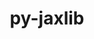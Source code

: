 ---
title: "py-jaxlib"
layout: cache
categories: [package, develop]
meta: {"versions": ["0.4.3"], "compilers": ["gcc@=11.3.0"], "oss": ["ubuntu22.04"], "platforms": ["linux"], "targets": ["x86_64_v3"], "stacks": ["ml-linux-x86_64-cpu", "ml-linux-x86_64-cuda", "ml-linux-x86_64-rocm", "root"], "num_specs": 45, "num_specs_by_stack": {"ml-linux-x86_64-cpu": 22, "ml-linux-x86_64-rocm": 22, "root": 45, "ml-linux-x86_64-cuda": 23}}
spec_details: [{"hash": "yk2vptc6jyry2zzsxmkcupbuf4sxlho6", "compiler": "gcc@=11.3.0", "versions": ["0.4.3"], "os": "ubuntu22.04", "platform": "linux", "target": "x86_64_v3", "variants": ["build_system=python_pip", "~cuda"], "stacks": ["ml-linux-x86_64-cpu", "ml-linux-x86_64-rocm", "root"], "size": "-", "tarball": "https://binaries.spack.io/develop/build_cache/linux-ubuntu22.04-x86_64_v3/gcc-11.3.0/py-jaxlib-0.4.3/linux-ubuntu22.04-x86_64_v3-gcc-11.3.0-py-jaxlib-0.4.3-yk2vptc6jyry2zzsxmkcupbuf4sxlho6.spack"}, {"hash": "hkbyzgvgb2qu6bnd2wr5iksx22b2uzya", "compiler": "gcc@=11.3.0", "versions": ["0.4.3"], "os": "ubuntu22.04", "platform": "linux", "target": "x86_64_v3", "variants": ["build_system=python_pip", "+cuda", "cuda_arch=80"], "stacks": ["ml-linux-x86_64-cuda", "root"], "size": "-", "tarball": "https://binaries.spack.io/develop/build_cache/linux-ubuntu22.04-x86_64_v3/gcc-11.3.0/py-jaxlib-0.4.3/linux-ubuntu22.04-x86_64_v3-gcc-11.3.0-py-jaxlib-0.4.3-hkbyzgvgb2qu6bnd2wr5iksx22b2uzya.spack"}, {"hash": "u3y5kmyf5htcrmunxdjynleu5fdexc3p", "compiler": "gcc@=11.3.0", "versions": ["0.4.3"], "os": "ubuntu22.04", "platform": "linux", "target": "x86_64_v3", "variants": ["build_system=python_pip", "+cuda", "cuda_arch=80"], "stacks": ["ml-linux-x86_64-cuda", "root"], "size": "-", "tarball": "https://binaries.spack.io/develop/build_cache/linux-ubuntu22.04-x86_64_v3/gcc-11.3.0/py-jaxlib-0.4.3/linux-ubuntu22.04-x86_64_v3-gcc-11.3.0-py-jaxlib-0.4.3-u3y5kmyf5htcrmunxdjynleu5fdexc3p.spack"}, {"hash": "maf42r3glpbttpj4qqek6zjbpplwrbmi", "compiler": "gcc@=11.3.0", "versions": ["0.4.3"], "os": "ubuntu22.04", "platform": "linux", "target": "x86_64_v3", "variants": ["build_system=python_pip", "~cuda"], "stacks": ["ml-linux-x86_64-cpu", "ml-linux-x86_64-rocm", "root"], "size": "-", "tarball": "https://binaries.spack.io/develop/build_cache/linux-ubuntu22.04-x86_64_v3/gcc-11.3.0/py-jaxlib-0.4.3/linux-ubuntu22.04-x86_64_v3-gcc-11.3.0-py-jaxlib-0.4.3-maf42r3glpbttpj4qqek6zjbpplwrbmi.spack"}, {"hash": "kzyjsck6me3uqp2efq3cyijfa756a6ht", "compiler": "gcc@=11.3.0", "versions": ["0.4.3"], "os": "ubuntu22.04", "platform": "linux", "target": "x86_64_v3", "variants": ["build_system=python_pip", "+cuda", "cuda_arch=80"], "stacks": ["ml-linux-x86_64-cuda", "root"], "size": "-", "tarball": "https://binaries.spack.io/develop/build_cache/linux-ubuntu22.04-x86_64_v3/gcc-11.3.0/py-jaxlib-0.4.3/linux-ubuntu22.04-x86_64_v3-gcc-11.3.0-py-jaxlib-0.4.3-kzyjsck6me3uqp2efq3cyijfa756a6ht.spack"}, {"hash": "3onlqkvhktlgmqa25wk5wdtl45dih4zl", "compiler": "gcc@=11.3.0", "versions": ["0.4.3"], "os": "ubuntu22.04", "platform": "linux", "target": "x86_64_v3", "variants": ["build_system=python_pip", "~cuda"], "stacks": ["ml-linux-x86_64-cpu", "ml-linux-x86_64-rocm", "root"], "size": "-", "tarball": "https://binaries.spack.io/develop/build_cache/linux-ubuntu22.04-x86_64_v3/gcc-11.3.0/py-jaxlib-0.4.3/linux-ubuntu22.04-x86_64_v3-gcc-11.3.0-py-jaxlib-0.4.3-3onlqkvhktlgmqa25wk5wdtl45dih4zl.spack"}, {"hash": "5lsftdkybgrlrhpjb4vqmhdmvsrm74lw", "compiler": "gcc@=11.3.0", "versions": ["0.4.3"], "os": "ubuntu22.04", "platform": "linux", "target": "x86_64_v3", "variants": ["build_system=python_pip", "+cuda", "cuda_arch=80"], "stacks": ["ml-linux-x86_64-cuda", "root"], "size": "-", "tarball": "https://binaries.spack.io/develop/build_cache/linux-ubuntu22.04-x86_64_v3/gcc-11.3.0/py-jaxlib-0.4.3/linux-ubuntu22.04-x86_64_v3-gcc-11.3.0-py-jaxlib-0.4.3-5lsftdkybgrlrhpjb4vqmhdmvsrm74lw.spack"}, {"hash": "izktmuz55fn2i2q2ckytqqlvcr2eotus", "compiler": "gcc@=11.3.0", "versions": ["0.4.3"], "os": "ubuntu22.04", "platform": "linux", "target": "x86_64_v3", "variants": ["build_system=python_pip", "+cuda", "cuda_arch=80"], "stacks": ["ml-linux-x86_64-cuda", "root"], "size": "-", "tarball": "https://binaries.spack.io/develop/build_cache/linux-ubuntu22.04-x86_64_v3/gcc-11.3.0/py-jaxlib-0.4.3/linux-ubuntu22.04-x86_64_v3-gcc-11.3.0-py-jaxlib-0.4.3-izktmuz55fn2i2q2ckytqqlvcr2eotus.spack"}, {"hash": "6o3fdc5427uolyypikh6rqzveww4u4hh", "compiler": "gcc@=11.3.0", "versions": ["0.4.3"], "os": "ubuntu22.04", "platform": "linux", "target": "x86_64_v3", "variants": ["build_system=python_pip", "+cuda", "cuda_arch=80"], "stacks": ["ml-linux-x86_64-cuda", "root"], "size": "-", "tarball": "https://binaries.spack.io/develop/build_cache/linux-ubuntu22.04-x86_64_v3/gcc-11.3.0/py-jaxlib-0.4.3/linux-ubuntu22.04-x86_64_v3-gcc-11.3.0-py-jaxlib-0.4.3-6o3fdc5427uolyypikh6rqzveww4u4hh.spack"}, {"hash": "7kvrtn3rwelymjozvdntz5yytpfs5bcu", "compiler": "gcc@=11.3.0", "versions": ["0.4.3"], "os": "ubuntu22.04", "platform": "linux", "target": "x86_64_v3", "variants": ["build_system=python_pip", "+cuda", "cuda_arch=80"], "stacks": ["ml-linux-x86_64-cuda", "root"], "size": "-", "tarball": "https://binaries.spack.io/develop/build_cache/linux-ubuntu22.04-x86_64_v3/gcc-11.3.0/py-jaxlib-0.4.3/linux-ubuntu22.04-x86_64_v3-gcc-11.3.0-py-jaxlib-0.4.3-7kvrtn3rwelymjozvdntz5yytpfs5bcu.spack"}, {"hash": "w4rkf3aa5ga5c7onxafrtesffcbz2ums", "compiler": "gcc@=11.3.0", "versions": ["0.4.3"], "os": "ubuntu22.04", "platform": "linux", "target": "x86_64_v3", "variants": ["build_system=python_pip", "~cuda"], "stacks": ["ml-linux-x86_64-cpu", "ml-linux-x86_64-rocm", "root"], "size": "-", "tarball": "https://binaries.spack.io/develop/build_cache/linux-ubuntu22.04-x86_64_v3/gcc-11.3.0/py-jaxlib-0.4.3/linux-ubuntu22.04-x86_64_v3-gcc-11.3.0-py-jaxlib-0.4.3-w4rkf3aa5ga5c7onxafrtesffcbz2ums.spack"}, {"hash": "ojklploayxj6uh5txj4d7redltf3ob57", "compiler": "gcc@=11.3.0", "versions": ["0.4.3"], "os": "ubuntu22.04", "platform": "linux", "target": "x86_64_v3", "variants": ["build_system=python_pip", "~cuda"], "stacks": ["ml-linux-x86_64-cpu", "ml-linux-x86_64-rocm", "root"], "size": "-", "tarball": "https://binaries.spack.io/develop/build_cache/linux-ubuntu22.04-x86_64_v3/gcc-11.3.0/py-jaxlib-0.4.3/linux-ubuntu22.04-x86_64_v3-gcc-11.3.0-py-jaxlib-0.4.3-ojklploayxj6uh5txj4d7redltf3ob57.spack"}, {"hash": "fah5aaueogtj6h3jalfzi2trx5mczaoh", "compiler": "gcc@=11.3.0", "versions": ["0.4.3"], "os": "ubuntu22.04", "platform": "linux", "target": "x86_64_v3", "variants": ["build_system=python_pip", "+cuda", "cuda_arch=80"], "stacks": ["ml-linux-x86_64-cuda", "root"], "size": "-", "tarball": "https://binaries.spack.io/develop/build_cache/linux-ubuntu22.04-x86_64_v3/gcc-11.3.0/py-jaxlib-0.4.3/linux-ubuntu22.04-x86_64_v3-gcc-11.3.0-py-jaxlib-0.4.3-fah5aaueogtj6h3jalfzi2trx5mczaoh.spack"}, {"hash": "mwi3tqy5und2zwttf3j6aysjqz5bdour", "compiler": "gcc@=11.3.0", "versions": ["0.4.3"], "os": "ubuntu22.04", "platform": "linux", "target": "x86_64_v3", "variants": ["build_system=python_pip", "~cuda"], "stacks": ["ml-linux-x86_64-cpu", "ml-linux-x86_64-rocm", "root"], "size": "-", "tarball": "https://binaries.spack.io/develop/build_cache/linux-ubuntu22.04-x86_64_v3/gcc-11.3.0/py-jaxlib-0.4.3/linux-ubuntu22.04-x86_64_v3-gcc-11.3.0-py-jaxlib-0.4.3-mwi3tqy5und2zwttf3j6aysjqz5bdour.spack"}, {"hash": "xndong6k3egboi2xtjp7gvqzwnp6pr3d", "compiler": "gcc@=11.3.0", "versions": ["0.4.3"], "os": "ubuntu22.04", "platform": "linux", "target": "x86_64_v3", "variants": ["build_system=python_pip", "~cuda"], "stacks": ["ml-linux-x86_64-cpu", "ml-linux-x86_64-rocm", "root"], "size": "-", "tarball": "https://binaries.spack.io/develop/build_cache/linux-ubuntu22.04-x86_64_v3/gcc-11.3.0/py-jaxlib-0.4.3/linux-ubuntu22.04-x86_64_v3-gcc-11.3.0-py-jaxlib-0.4.3-xndong6k3egboi2xtjp7gvqzwnp6pr3d.spack"}, {"hash": "oatke25xhdddixdv65hbkogggmcqwoql", "compiler": "gcc@=11.3.0", "versions": ["0.4.3"], "os": "ubuntu22.04", "platform": "linux", "target": "x86_64_v3", "variants": ["build_system=python_pip", "+cuda", "cuda_arch=80"], "stacks": ["ml-linux-x86_64-cuda", "root"], "size": "-", "tarball": "https://binaries.spack.io/develop/build_cache/linux-ubuntu22.04-x86_64_v3/gcc-11.3.0/py-jaxlib-0.4.3/linux-ubuntu22.04-x86_64_v3-gcc-11.3.0-py-jaxlib-0.4.3-oatke25xhdddixdv65hbkogggmcqwoql.spack"}, {"hash": "sefoxedgsns23rervq2szzcgpvbb76hs", "compiler": "gcc@=11.3.0", "versions": ["0.4.3"], "os": "ubuntu22.04", "platform": "linux", "target": "x86_64_v3", "variants": ["build_system=python_pip", "+cuda", "cuda_arch=80"], "stacks": ["ml-linux-x86_64-cuda", "root"], "size": "-", "tarball": "https://binaries.spack.io/develop/build_cache/linux-ubuntu22.04-x86_64_v3/gcc-11.3.0/py-jaxlib-0.4.3/linux-ubuntu22.04-x86_64_v3-gcc-11.3.0-py-jaxlib-0.4.3-sefoxedgsns23rervq2szzcgpvbb76hs.spack"}, {"hash": "hwifedkabzkhwfhna3mqhph2k4lmmum2", "compiler": "gcc@=11.3.0", "versions": ["0.4.3"], "os": "ubuntu22.04", "platform": "linux", "target": "x86_64_v3", "variants": ["build_system=python_pip", "~cuda"], "stacks": ["ml-linux-x86_64-cpu", "ml-linux-x86_64-rocm", "root"], "size": "-", "tarball": "https://binaries.spack.io/develop/build_cache/linux-ubuntu22.04-x86_64_v3/gcc-11.3.0/py-jaxlib-0.4.3/linux-ubuntu22.04-x86_64_v3-gcc-11.3.0-py-jaxlib-0.4.3-hwifedkabzkhwfhna3mqhph2k4lmmum2.spack"}, {"hash": "olkkfeaczbeqshflil6gjm2kii5h2i7u", "compiler": "gcc@=11.3.0", "versions": ["0.4.3"], "os": "ubuntu22.04", "platform": "linux", "target": "x86_64_v3", "variants": ["build_system=python_pip", "+cuda", "cuda_arch=80"], "stacks": ["ml-linux-x86_64-cuda", "root"], "size": "-", "tarball": "https://binaries.spack.io/develop/build_cache/linux-ubuntu22.04-x86_64_v3/gcc-11.3.0/py-jaxlib-0.4.3/linux-ubuntu22.04-x86_64_v3-gcc-11.3.0-py-jaxlib-0.4.3-olkkfeaczbeqshflil6gjm2kii5h2i7u.spack"}, {"hash": "6uwbghmvh2rscsig5cxuzk3szog3uuhe", "compiler": "gcc@=11.3.0", "versions": ["0.4.3"], "os": "ubuntu22.04", "platform": "linux", "target": "x86_64_v3", "variants": ["build_system=python_pip", "+cuda", "cuda_arch=80"], "stacks": ["ml-linux-x86_64-cuda", "root"], "size": "-", "tarball": "https://binaries.spack.io/develop/build_cache/linux-ubuntu22.04-x86_64_v3/gcc-11.3.0/py-jaxlib-0.4.3/linux-ubuntu22.04-x86_64_v3-gcc-11.3.0-py-jaxlib-0.4.3-6uwbghmvh2rscsig5cxuzk3szog3uuhe.spack"}, {"hash": "hjr5qbrfxi5l4flskqcuayanrhcfb5qr", "compiler": "gcc@=11.3.0", "versions": ["0.4.3"], "os": "ubuntu22.04", "platform": "linux", "target": "x86_64_v3", "variants": ["build_system=python_pip", "~cuda"], "stacks": ["ml-linux-x86_64-cpu", "ml-linux-x86_64-rocm", "root"], "size": "-", "tarball": "https://binaries.spack.io/develop/build_cache/linux-ubuntu22.04-x86_64_v3/gcc-11.3.0/py-jaxlib-0.4.3/linux-ubuntu22.04-x86_64_v3-gcc-11.3.0-py-jaxlib-0.4.3-hjr5qbrfxi5l4flskqcuayanrhcfb5qr.spack"}, {"hash": "22cf4ikzod67uqad4cova4al363aug2g", "compiler": "gcc@=11.3.0", "versions": ["0.4.3"], "os": "ubuntu22.04", "platform": "linux", "target": "x86_64_v3", "variants": ["build_system=python_pip", "~cuda"], "stacks": ["ml-linux-x86_64-cpu", "ml-linux-x86_64-rocm", "root"], "size": "-", "tarball": "https://binaries.spack.io/develop/build_cache/linux-ubuntu22.04-x86_64_v3/gcc-11.3.0/py-jaxlib-0.4.3/linux-ubuntu22.04-x86_64_v3-gcc-11.3.0-py-jaxlib-0.4.3-22cf4ikzod67uqad4cova4al363aug2g.spack"}, {"hash": "bqurzspyug5lhga3d3u63ptdp7foxyeo", "compiler": "gcc@=11.3.0", "versions": ["0.4.3"], "os": "ubuntu22.04", "platform": "linux", "target": "x86_64_v3", "variants": ["build_system=python_pip", "~cuda"], "stacks": ["ml-linux-x86_64-cpu", "ml-linux-x86_64-rocm", "root"], "size": "-", "tarball": "https://binaries.spack.io/develop/build_cache/linux-ubuntu22.04-x86_64_v3/gcc-11.3.0/py-jaxlib-0.4.3/linux-ubuntu22.04-x86_64_v3-gcc-11.3.0-py-jaxlib-0.4.3-bqurzspyug5lhga3d3u63ptdp7foxyeo.spack"}, {"hash": "laeuvin2zmhjcx52sv6umwz7lcd2dzah", "compiler": "gcc@=11.3.0", "versions": ["0.4.3"], "os": "ubuntu22.04", "platform": "linux", "target": "x86_64_v3", "variants": ["build_system=python_pip", "~cuda"], "stacks": ["ml-linux-x86_64-cpu", "ml-linux-x86_64-rocm", "root"], "size": "-", "tarball": "https://binaries.spack.io/develop/build_cache/linux-ubuntu22.04-x86_64_v3/gcc-11.3.0/py-jaxlib-0.4.3/linux-ubuntu22.04-x86_64_v3-gcc-11.3.0-py-jaxlib-0.4.3-laeuvin2zmhjcx52sv6umwz7lcd2dzah.spack"}, {"hash": "cjufyeigm6kjbriiryi2me5ckgd6kqwt", "compiler": "gcc@=11.3.0", "versions": ["0.4.3"], "os": "ubuntu22.04", "platform": "linux", "target": "x86_64_v3", "variants": ["build_system=python_pip", "+cuda", "cuda_arch=80"], "stacks": ["ml-linux-x86_64-cuda", "root"], "size": "-", "tarball": "https://binaries.spack.io/develop/build_cache/linux-ubuntu22.04-x86_64_v3/gcc-11.3.0/py-jaxlib-0.4.3/linux-ubuntu22.04-x86_64_v3-gcc-11.3.0-py-jaxlib-0.4.3-cjufyeigm6kjbriiryi2me5ckgd6kqwt.spack"}, {"hash": "xcubkvwj7dprzriww7ajguduqcxz25b6", "compiler": "gcc@=11.3.0", "versions": ["0.4.3"], "os": "ubuntu22.04", "platform": "linux", "target": "x86_64_v3", "variants": ["build_system=python_pip", "~cuda"], "stacks": ["ml-linux-x86_64-cpu", "ml-linux-x86_64-rocm", "root"], "size": "-", "tarball": "https://binaries.spack.io/develop/build_cache/linux-ubuntu22.04-x86_64_v3/gcc-11.3.0/py-jaxlib-0.4.3/linux-ubuntu22.04-x86_64_v3-gcc-11.3.0-py-jaxlib-0.4.3-xcubkvwj7dprzriww7ajguduqcxz25b6.spack"}, {"hash": "mulhftxalijwsjklyidghxypz77q7esh", "compiler": "gcc@=11.3.0", "versions": ["0.4.3"], "os": "ubuntu22.04", "platform": "linux", "target": "x86_64_v3", "variants": ["build_system=python_pip", "+cuda", "cuda_arch=80"], "stacks": ["ml-linux-x86_64-cuda", "root"], "size": "-", "tarball": "https://binaries.spack.io/develop/build_cache/linux-ubuntu22.04-x86_64_v3/gcc-11.3.0/py-jaxlib-0.4.3/linux-ubuntu22.04-x86_64_v3-gcc-11.3.0-py-jaxlib-0.4.3-mulhftxalijwsjklyidghxypz77q7esh.spack"}, {"hash": "qfvirltxbbv6akafusr3km7wim274iff", "compiler": "gcc@=11.3.0", "versions": ["0.4.3"], "os": "ubuntu22.04", "platform": "linux", "target": "x86_64_v3", "variants": ["build_system=python_pip", "+cuda", "cuda_arch=80"], "stacks": ["ml-linux-x86_64-cuda", "root"], "size": "-", "tarball": "https://binaries.spack.io/develop/build_cache/linux-ubuntu22.04-x86_64_v3/gcc-11.3.0/py-jaxlib-0.4.3/linux-ubuntu22.04-x86_64_v3-gcc-11.3.0-py-jaxlib-0.4.3-qfvirltxbbv6akafusr3km7wim274iff.spack"}, {"hash": "ocx5p7kg37iioc6y2n5yufvupzjdgvmx", "compiler": "gcc@=11.3.0", "versions": ["0.4.3"], "os": "ubuntu22.04", "platform": "linux", "target": "x86_64_v3", "variants": ["build_system=python_pip", "+cuda", "cuda_arch=80"], "stacks": ["ml-linux-x86_64-cuda", "root"], "size": "-", "tarball": "https://binaries.spack.io/develop/build_cache/linux-ubuntu22.04-x86_64_v3/gcc-11.3.0/py-jaxlib-0.4.3/linux-ubuntu22.04-x86_64_v3-gcc-11.3.0-py-jaxlib-0.4.3-ocx5p7kg37iioc6y2n5yufvupzjdgvmx.spack"}, {"hash": "wvxhwsdn3r447oz6vllqcfmyic7bltkb", "compiler": "gcc@=11.3.0", "versions": ["0.4.3"], "os": "ubuntu22.04", "platform": "linux", "target": "x86_64_v3", "variants": ["build_system=python_pip", "~cuda"], "stacks": ["ml-linux-x86_64-cpu", "ml-linux-x86_64-rocm", "root"], "size": "-", "tarball": "https://binaries.spack.io/develop/build_cache/linux-ubuntu22.04-x86_64_v3/gcc-11.3.0/py-jaxlib-0.4.3/linux-ubuntu22.04-x86_64_v3-gcc-11.3.0-py-jaxlib-0.4.3-wvxhwsdn3r447oz6vllqcfmyic7bltkb.spack"}, {"hash": "zr446rdptqggkqokhlzy4ti5et6zoli2", "compiler": "gcc@=11.3.0", "versions": ["0.4.3"], "os": "ubuntu22.04", "platform": "linux", "target": "x86_64_v3", "variants": ["build_system=python_pip", "+cuda", "cuda_arch=80"], "stacks": ["ml-linux-x86_64-cuda", "root"], "size": "-", "tarball": "https://binaries.spack.io/develop/build_cache/linux-ubuntu22.04-x86_64_v3/gcc-11.3.0/py-jaxlib-0.4.3/linux-ubuntu22.04-x86_64_v3-gcc-11.3.0-py-jaxlib-0.4.3-zr446rdptqggkqokhlzy4ti5et6zoli2.spack"}, {"hash": "5y4ykr7imq4mshgvjevwic6qfnrbd65k", "compiler": "gcc@=11.3.0", "versions": ["0.4.3"], "os": "ubuntu22.04", "platform": "linux", "target": "x86_64_v3", "variants": ["build_system=python_pip", "~cuda"], "stacks": ["ml-linux-x86_64-cpu", "ml-linux-x86_64-rocm", "root"], "size": "-", "tarball": "https://binaries.spack.io/develop/build_cache/linux-ubuntu22.04-x86_64_v3/gcc-11.3.0/py-jaxlib-0.4.3/linux-ubuntu22.04-x86_64_v3-gcc-11.3.0-py-jaxlib-0.4.3-5y4ykr7imq4mshgvjevwic6qfnrbd65k.spack"}, {"hash": "elrjf7dmaozdicbgsor5l4oag7me6lvq", "compiler": "gcc@=11.3.0", "versions": ["0.4.3"], "os": "ubuntu22.04", "platform": "linux", "target": "x86_64_v3", "variants": ["build_system=python_pip", "~cuda"], "stacks": ["ml-linux-x86_64-cpu", "ml-linux-x86_64-rocm", "root"], "size": "-", "tarball": "https://binaries.spack.io/develop/build_cache/linux-ubuntu22.04-x86_64_v3/gcc-11.3.0/py-jaxlib-0.4.3/linux-ubuntu22.04-x86_64_v3-gcc-11.3.0-py-jaxlib-0.4.3-elrjf7dmaozdicbgsor5l4oag7me6lvq.spack"}, {"hash": "otjqbd2vwqdugiq4vofiudxao5c4eg62", "compiler": "gcc@=11.3.0", "versions": ["0.4.3"], "os": "ubuntu22.04", "platform": "linux", "target": "x86_64_v3", "variants": ["build_system=python_pip", "+cuda", "cuda_arch=80"], "stacks": ["ml-linux-x86_64-cuda", "root"], "size": "-", "tarball": "https://binaries.spack.io/develop/build_cache/linux-ubuntu22.04-x86_64_v3/gcc-11.3.0/py-jaxlib-0.4.3/linux-ubuntu22.04-x86_64_v3-gcc-11.3.0-py-jaxlib-0.4.3-otjqbd2vwqdugiq4vofiudxao5c4eg62.spack"}, {"hash": "u6m5nf37iwrw2ksgu3eq2u4wzd7uaztl", "compiler": "gcc@=11.3.0", "versions": ["0.4.3"], "os": "ubuntu22.04", "platform": "linux", "target": "x86_64_v3", "variants": ["build_system=python_pip", "+cuda", "cuda_arch=80"], "stacks": ["ml-linux-x86_64-cuda", "root"], "size": "-", "tarball": "https://binaries.spack.io/develop/build_cache/linux-ubuntu22.04-x86_64_v3/gcc-11.3.0/py-jaxlib-0.4.3/linux-ubuntu22.04-x86_64_v3-gcc-11.3.0-py-jaxlib-0.4.3-u6m5nf37iwrw2ksgu3eq2u4wzd7uaztl.spack"}, {"hash": "kgfgp2fbyaqzdfpohfszmtq36unzfafp", "compiler": "gcc@=11.3.0", "versions": ["0.4.3"], "os": "ubuntu22.04", "platform": "linux", "target": "x86_64_v3", "variants": ["build_system=python_pip", "~cuda"], "stacks": ["ml-linux-x86_64-cpu", "ml-linux-x86_64-rocm", "root"], "size": "-", "tarball": "https://binaries.spack.io/develop/build_cache/linux-ubuntu22.04-x86_64_v3/gcc-11.3.0/py-jaxlib-0.4.3/linux-ubuntu22.04-x86_64_v3-gcc-11.3.0-py-jaxlib-0.4.3-kgfgp2fbyaqzdfpohfszmtq36unzfafp.spack"}, {"hash": "5s4bo47mdatnguslhr4lxydu4u3dg2rw", "compiler": "gcc@=11.3.0", "versions": ["0.4.3"], "os": "ubuntu22.04", "platform": "linux", "target": "x86_64_v3", "variants": ["build_system=python_pip", "+cuda", "cuda_arch=80"], "stacks": ["ml-linux-x86_64-cuda", "root"], "size": "-", "tarball": "https://binaries.spack.io/develop/build_cache/linux-ubuntu22.04-x86_64_v3/gcc-11.3.0/py-jaxlib-0.4.3/linux-ubuntu22.04-x86_64_v3-gcc-11.3.0-py-jaxlib-0.4.3-5s4bo47mdatnguslhr4lxydu4u3dg2rw.spack"}, {"hash": "ckzhptno7dzhdadpynpeqg24jz44e44r", "compiler": "gcc@=11.3.0", "versions": ["0.4.3"], "os": "ubuntu22.04", "platform": "linux", "target": "x86_64_v3", "variants": ["build_system=python_pip", "+cuda", "cuda_arch=80"], "stacks": ["ml-linux-x86_64-cuda", "root"], "size": "-", "tarball": "https://binaries.spack.io/develop/build_cache/linux-ubuntu22.04-x86_64_v3/gcc-11.3.0/py-jaxlib-0.4.3/linux-ubuntu22.04-x86_64_v3-gcc-11.3.0-py-jaxlib-0.4.3-ckzhptno7dzhdadpynpeqg24jz44e44r.spack"}, {"hash": "5rxhjrsikmelkziz42szckfrl2eqth67", "compiler": "gcc@=11.3.0", "versions": ["0.4.3"], "os": "ubuntu22.04", "platform": "linux", "target": "x86_64_v3", "variants": ["build_system=python_pip", "+cuda", "cuda_arch=80"], "stacks": ["ml-linux-x86_64-cuda", "root"], "size": "-", "tarball": "https://binaries.spack.io/develop/build_cache/linux-ubuntu22.04-x86_64_v3/gcc-11.3.0/py-jaxlib-0.4.3/linux-ubuntu22.04-x86_64_v3-gcc-11.3.0-py-jaxlib-0.4.3-5rxhjrsikmelkziz42szckfrl2eqth67.spack"}, {"hash": "iersqichxzt55mgm7jvv2egfcqjvbk5q", "compiler": "gcc@=11.3.0", "versions": ["0.4.3"], "os": "ubuntu22.04", "platform": "linux", "target": "x86_64_v3", "variants": ["build_system=python_pip", "~cuda"], "stacks": ["ml-linux-x86_64-cpu", "ml-linux-x86_64-rocm", "root"], "size": "-", "tarball": "https://binaries.spack.io/develop/build_cache/linux-ubuntu22.04-x86_64_v3/gcc-11.3.0/py-jaxlib-0.4.3/linux-ubuntu22.04-x86_64_v3-gcc-11.3.0-py-jaxlib-0.4.3-iersqichxzt55mgm7jvv2egfcqjvbk5q.spack"}, {"hash": "rxicqnd7gnm7zkptziorbgmgu4gfxa7q", "compiler": "gcc@=11.3.0", "versions": ["0.4.3"], "os": "ubuntu22.04", "platform": "linux", "target": "x86_64_v3", "variants": ["build_system=python_pip", "~cuda"], "stacks": ["ml-linux-x86_64-cpu", "ml-linux-x86_64-rocm", "root"], "size": "-", "tarball": "https://binaries.spack.io/develop/build_cache/linux-ubuntu22.04-x86_64_v3/gcc-11.3.0/py-jaxlib-0.4.3/linux-ubuntu22.04-x86_64_v3-gcc-11.3.0-py-jaxlib-0.4.3-rxicqnd7gnm7zkptziorbgmgu4gfxa7q.spack"}, {"hash": "b6blqtaninzmbcizvufdq3mlnjam2wqt", "compiler": "gcc@=11.3.0", "versions": ["0.4.3"], "os": "ubuntu22.04", "platform": "linux", "target": "x86_64_v3", "variants": ["build_system=python_pip", "~cuda"], "stacks": ["ml-linux-x86_64-cpu", "ml-linux-x86_64-rocm", "root"], "size": "-", "tarball": "https://binaries.spack.io/develop/build_cache/linux-ubuntu22.04-x86_64_v3/gcc-11.3.0/py-jaxlib-0.4.3/linux-ubuntu22.04-x86_64_v3-gcc-11.3.0-py-jaxlib-0.4.3-b6blqtaninzmbcizvufdq3mlnjam2wqt.spack"}, {"hash": "oucdblrros4clit6vu25idq6ycvfg3zn", "compiler": "gcc@=11.3.0", "versions": ["0.4.3"], "os": "ubuntu22.04", "platform": "linux", "target": "x86_64_v3", "variants": ["build_system=python_pip", "~cuda"], "stacks": ["ml-linux-x86_64-cpu", "ml-linux-x86_64-rocm", "root"], "size": "-", "tarball": "https://binaries.spack.io/develop/build_cache/linux-ubuntu22.04-x86_64_v3/gcc-11.3.0/py-jaxlib-0.4.3/linux-ubuntu22.04-x86_64_v3-gcc-11.3.0-py-jaxlib-0.4.3-oucdblrros4clit6vu25idq6ycvfg3zn.spack"}, {"hash": "3ve4cekuprfsf5mussftrypccl4nidr3", "compiler": "gcc@=11.3.0", "versions": ["0.4.3"], "os": "ubuntu22.04", "platform": "linux", "target": "x86_64_v3", "variants": ["build_system=python_pip", "+cuda", "cuda_arch=80"], "stacks": ["ml-linux-x86_64-cuda", "root"], "size": "-", "tarball": "https://binaries.spack.io/develop/build_cache/linux-ubuntu22.04-x86_64_v3/gcc-11.3.0/py-jaxlib-0.4.3/linux-ubuntu22.04-x86_64_v3-gcc-11.3.0-py-jaxlib-0.4.3-3ve4cekuprfsf5mussftrypccl4nidr3.spack"}, {"hash": "wbzm4qvbo54ztz5odwnes6mgvi6hvkn4", "compiler": "gcc@=11.3.0", "versions": ["0.4.3"], "os": "ubuntu22.04", "platform": "linux", "target": "x86_64_v3", "variants": ["build_system=python_pip", "~cuda"], "stacks": ["ml-linux-x86_64-cpu", "ml-linux-x86_64-rocm", "root"], "size": "-", "tarball": "https://binaries.spack.io/develop/build_cache/linux-ubuntu22.04-x86_64_v3/gcc-11.3.0/py-jaxlib-0.4.3/linux-ubuntu22.04-x86_64_v3-gcc-11.3.0-py-jaxlib-0.4.3-wbzm4qvbo54ztz5odwnes6mgvi6hvkn4.spack"}]
---